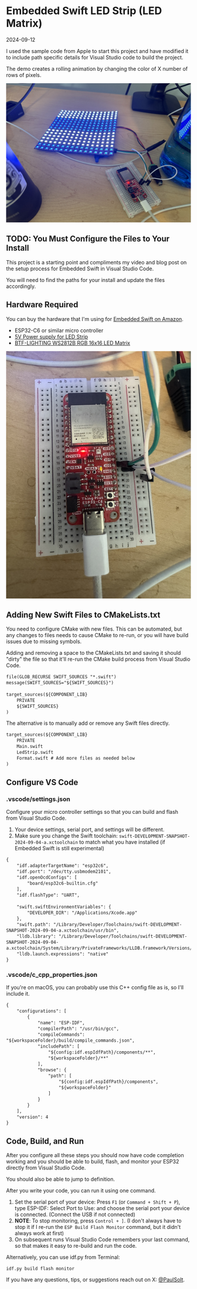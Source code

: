# Embedded Swift LED Strip (LED Matrix)
2024-09-12 

I used the sample code from Apple to start this project and have modified it to include path specific details for Visual Studio code to build the project.

The demo creates a rolling animation by changing the color of X number of rows of pixels.

![LED Matrix Animation](images/2024-09-12_LED_matrix.JPG)

## TODO: You Must Configure the Files to Your Install

This project is a starting point and compliments my video and blog post on the setup process for Embedded Swift in Visual Studio Code.

You will need to find the paths for your install and update the files accordingly.

## Hardware Required

You can buy the hardware that I'm using for [Embedded Swift on Amazon](https://www.amazon.com/hz/wishlist/ls/313H1I5BBXRNO).

* ESP32-C6 or similar micro controller
* [5V Power supply for LED Strip](https://www.amazon.com/dp/B01D8FM71S/)
* [BTF-LIGHTING WS2812B RGB 16x16 LED Matrix](https://www.amazon.com/dp/B088BTYJH6/)

![ESP32-C6 Wiring Setup](images/2024-09-12_breadboard.JPG)

## Adding New Swift Files to CMakeLists.txt

You need to configure CMake with new files. This can be automated, but any changes to files needs to cause CMake to re-run, or you will have build issues due to missing symbols.

Adding and removing a space to the CMakeLists.txt and saving it should "dirty" the file so that it'll re-run the CMake build process from Visual Studio Code.

```
file(GLOB_RECURSE SWIFT_SOURCES "*.swift")
message(SWIFT_SOURCES="${SWIFT_SOURCES}")

target_sources(${COMPONENT_LIB}
    PRIVATE
    ${SWIFT_SOURCES}
)
```

The alternative is to manually add or remove any Swift files directly.

```
target_sources(${COMPONENT_LIB}
    PRIVATE
    Main.swift
    LedStrip.swift
    Format.swift # Add more files as needed below
)
```

## Configure VS Code

### .vscode/settings.json

Configure your micro controller settings so that you can build and flash from Visual Studio Code.

1. Your device settings, serial port, and settings will be different.
2. Make sure you change the Swift toolchain: `swift-DEVELOPMENT-SNAPSHOT-2024-09-04-a.xctoolchain` to match what you have installed (if Embedded Swift is still experimental)


```
{
    "idf.adapterTargetName": "esp32c6",
    "idf.port": "/dev/tty.usbmodem2101",
    "idf.openOcdConfigs": [
        "board/esp32c6-builtin.cfg"
    ],
    "idf.flashType": "UART",

    "swift.swiftEnvironmentVariables": {
        "DEVELOPER_DIR": "/Applications/Xcode.app"
    },
    "swift.path": "/Library/Developer/Toolchains/swift-DEVELOPMENT-SNAPSHOT-2024-09-04-a.xctoolchain/usr/bin",
    "lldb.library": "/Library/Developer/Toolchains/swift-DEVELOPMENT-SNAPSHOT-2024-09-04-a.xctoolchain/System/Library/PrivateFrameworks/LLDB.framework/Versions/A/LLDB",
    "lldb.launch.expressions": "native"
}
```

### .vscode/c_cpp_properties.json

If you're on macOS, you can probably use this C++ config file as is, so I'll include it.

```
{
    "configurations": [
        {
            "name": "ESP-IDF",
            "compilerPath": "/usr/bin/gcc",
            "compileCommands": "${workspaceFolder}/build/compile_commands.json",
            "includePath": [
                "${config:idf.espIdfPath}/components/**",
                "${workspaceFolder}/**"
            ],
            "browse": {
                "path": [
                    "${config:idf.espIdfPath}/components",
                    "${workspaceFolder}"
                ]
            }
        }
    ],
    "version": 4
}
```


## Code, Build, and Run

After you configure all these steps you should now have code completion working and you should be able to build, flash, and monitor your ESP32 directly from Visual Studio Code.

You should also be able to jump to definition.

After you write your code, you can run it using one command.

1. Set the serial port of your device: Press `F1` (or `Command + Shift + P`), type ESP-IDF: Select Port to Use: and choose the serial port your device is connected. (Connect the USB if not connected)
2. **NOTE**: To stop monitoring, press `Control + ]`. (I don't always have to stop it if I re-run the `ESP Build Flash Monitor` command, but it didn't always work at first)
3. On subsequent runs Visual Studio Code remembers your last command, so that makes it easy to re-build and run the code.

Alternatively, you can use idf.py from Terminal:

```
idf.py build flash monitor
```

If you have any questions, tips, or suggestions reach out on X: [@PaulSolt](https://X.com/PaulSolt).

